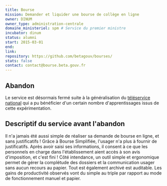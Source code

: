```yaml
---
title: Bourse
mission: Demander et liquider une bourse de collège en ligne
owner: DINUM
owner_type: administration-centrale
domaine_ministeriel: spm # Service du premier ministre
incubator: dinum
status: alumni
start: 2015-03-01
end:
link:
repository: https://github.com/betagouv/bourses/
stats: false
contact: contact@bourse.beta.gouv.fr
---
```


## Abandon

Le service est désormais fermé suite à la généralisation du [téléservice national](https://www.service-public.fr/particuliers/vosdroits/F984) qui a pu bénéficier d'un certain nombre d'apprentissages issus de cette expérimentation.

## Descriptif du service avant l'abandon

Il n'a jamais été aussi simple de réaliser sa demande de bourse en ligne, et sans justificatifs ! Grâce à Bourse Simplifiée, l'usager n'a plus à fournir de justificatifs. Après avoir saisi ses informations, il consent à ce que les personnels en charge dans l'établissement aient accès à son avis d'imposition, et c'est fini !
Côté intendance, un outil simple et ergonomique permet de gérer la complétude des dossiers et la communication usager sans aucun recours au papier. Tout est également archivé est auditable. Les gains de productivité observés vont du simple au triple par rapport au mode de fonctionnement manuel et papier.
